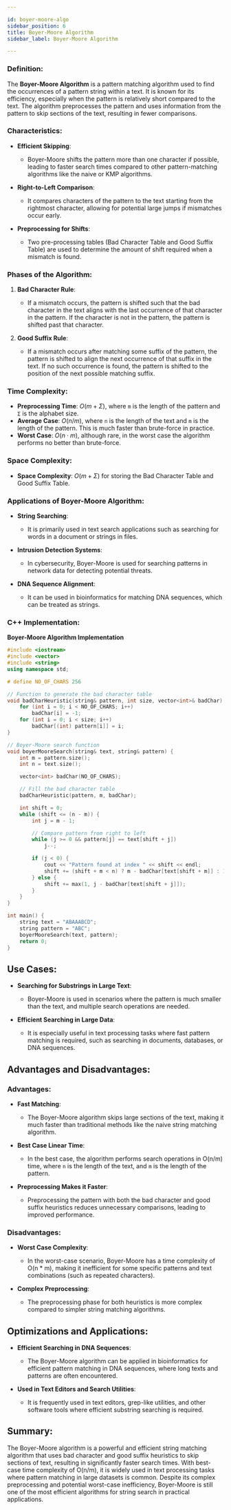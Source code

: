 ```yaml
---

id: boyer-moore-algo  
sidebar_position: 6  
title: Boyer-Moore Algorithm  
sidebar_label: Boyer-Moore Algorithm  

---
```


### Definition:

The **Boyer-Moore Algorithm** is a pattern matching algorithm used to find the occurrences of a pattern string within a text. It is known for its efficiency, especially when the pattern is relatively short compared to the text. The algorithm preprocesses the pattern and uses information from the pattern to skip sections of the text, resulting in fewer comparisons.

### Characteristics:

- **Efficient Skipping**:
  - Boyer-Moore shifts the pattern more than one character if possible, leading to faster search times compared to other pattern-matching algorithms like the naive or KMP algorithms.

- **Right-to-Left Comparison**:
  - It compares characters of the pattern to the text starting from the rightmost character, allowing for potential large jumps if mismatches occur early.

- **Preprocessing for Shifts**:
  - Two pre-processing tables (Bad Character Table and Good Suffix Table) are used to determine the amount of shift required when a mismatch is found.

### Phases of the Algorithm:

1. **Bad Character Rule**:
   - If a mismatch occurs, the pattern is shifted such that the bad character in the text aligns with the last occurrence of that character in the pattern. If the character is not in the pattern, the pattern is shifted past that character.

2. **Good Suffix Rule**:
   - If a mismatch occurs after matching some suffix of the pattern, the pattern is shifted to align the next occurrence of that suffix in the text. If no such occurrence is found, the pattern is shifted to the position of the next possible matching suffix.

### Time Complexity:

- **Preprocessing Time**: $O(m + \Sigma)$, where `m` is the length of the pattern and `Σ` is the alphabet size.
- **Average Case**: $O(n/m)$, where `n` is the length of the text and `m` is the length of the pattern. This is much faster than brute-force in practice.
- **Worst Case**: $O(n \cdot m)$, although rare, in the worst case the algorithm performs no better than brute-force.

### Space Complexity:

- **Space Complexity**: $O(m + \Sigma)$ for storing the Bad Character Table and Good Suffix Table.

### Applications of Boyer-Moore Algorithm:

- **String Searching**:
  - It is primarily used in text search applications such as searching for words in a document or strings in files.

- **Intrusion Detection Systems**:
  - In cybersecurity, Boyer-Moore is used for searching patterns in network data for detecting potential threats.

- **DNA Sequence Alignment**:
  - It can be used in bioinformatics for matching DNA sequences, which can be treated as strings.

### C++ Implementation:

**Boyer-Moore Algorithm Implementation**
```cpp
#include <iostream>
#include <vector>
#include <string>
using namespace std;

# define NO_OF_CHARS 256

// Function to generate the bad character table
void badCharHeuristic(string& pattern, int size, vector<int>& badChar) {
    for (int i = 0; i < NO_OF_CHARS; i++)
        badChar[i] = -1;
    for (int i = 0; i < size; i++)
        badChar[(int) pattern[i]] = i;
}

// Boyer-Moore search function
void boyerMooreSearch(string& text, string& pattern) {
    int m = pattern.size();
    int n = text.size();

    vector<int> badChar(NO_OF_CHARS);

    // Fill the bad character table
    badCharHeuristic(pattern, m, badChar);

    int shift = 0;
    while (shift <= (n - m)) {
        int j = m - 1;

        // Compare pattern from right to left
        while (j >= 0 && pattern[j] == text[shift + j])
            j--;

        if (j < 0) {
            cout << "Pattern found at index " << shift << endl;
            shift += (shift + m < n) ? m - badChar[text[shift + m]] : 1;
        } else {
            shift += max(1, j - badChar[text[shift + j]]);
        }
    }
}

int main() {
    string text = "ABAAABCD";
    string pattern = "ABC";
    boyerMooreSearch(text, pattern);
    return 0;
}
```


## Use Cases:

- **Searching for Substrings in Large Text**:
  - Boyer-Moore is used in scenarios where the pattern is much smaller than the text, and multiple search operations are needed.

- **Efficient Searching in Large Data**:
  - It is especially useful in text processing tasks where fast pattern matching is required, such as searching in documents, databases, or DNA sequences.

## Advantages and Disadvantages:

### Advantages:
- **Fast Matching**:
  - The Boyer-Moore algorithm skips large sections of the text, making it much faster than traditional methods like the naive string matching algorithm.
  
- **Best Case Linear Time**:
  - In the best case, the algorithm performs search operations in O(n/m) time, where `n` is the length of the text, and `m` is the length of the pattern.

- **Preprocessing Makes it Faster**:
  - Preprocessing the pattern with both the bad character and good suffix heuristics reduces unnecessary comparisons, leading to improved performance.

### Disadvantages:
- **Worst Case Complexity**:
  - In the worst-case scenario, Boyer-Moore has a time complexity of O(n * m), making it inefficient for some specific patterns and text combinations (such as repeated characters).

- **Complex Preprocessing**:
  - The preprocessing phase for both heuristics is more complex compared to simpler string matching algorithms.

## Optimizations and Applications:

- **Efficient Searching in DNA Sequences**:
  - The Boyer-Moore algorithm can be applied in bioinformatics for efficient pattern matching in DNA sequences, where long texts and patterns are often encountered.

- **Used in Text Editors and Search Utilities**:
  - It is frequently used in text editors, grep-like utilities, and other software tools where efficient substring searching is required.

## Summary:

The Boyer-Moore algorithm is a powerful and efficient string matching algorithm that uses bad character and good suffix heuristics to skip sections of text, resulting in significantly faster search times. With best-case time complexity of O(n/m), it is widely used in text processing tasks where pattern matching in large datasets is common. Despite its complex preprocessing and potential worst-case inefficiency, Boyer-Moore is still one of the most efficient algorithms for string search in practical applications.
